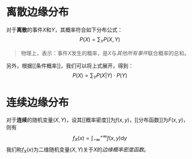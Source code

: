 # 离散边缘分布
对于**离散**的事件$X$和$Y$，其概率符合如下分布公式：
$$
P(X) = \sum_Y P(X, Y)
$$
> 物理上，表示：事件$X$发生的概率，是$X$与*其他所有事件*联合概率的总和。

另外，根据[[条件概率]]，我们可以将上式展开，得到：
$$
P(X)=\sum_Y P(X|Y) \cdot P(Y)
$$
# 连续边缘分布
对于**连续**的随机变量$(X,Y)$，设其[[概率密度]]为$f(x,y)$，[[分布函数]]为$F(x,y)$，则有
$$
f_X(x) = \int_{-\infty}^{+\infty} f(x, y) \mathrm{d}y
$$
我们称$f_X(x)$为二维随机变量$(X,Y)$关于$X$的*边缘概率密度函数*。
